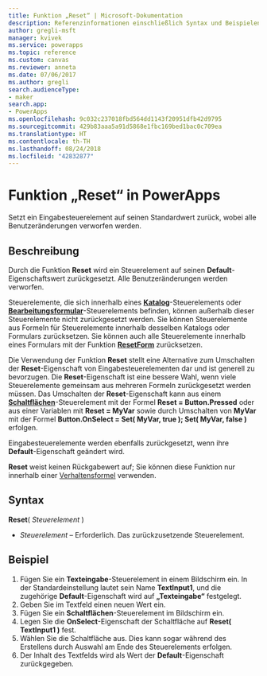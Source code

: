 ```yaml
---
title: Funktion „Reset“ | Microsoft-Dokumentation
description: Referenzinformationen einschließlich Syntax und Beispielen für die Funktion „Reset“ in PowerApps
author: gregli-msft
manager: kvivek
ms.service: powerapps
ms.topic: reference
ms.custom: canvas
ms.reviewer: anneta
ms.date: 07/06/2017
ms.author: gregli
search.audienceType:
- maker
search.app:
- PowerApps
ms.openlocfilehash: 9c032c237018fbd564dd1143f20951dfb42d9795
ms.sourcegitcommit: 429b83aaa5a91d5868e1fbc169bed1bac0c709ea
ms.translationtype: HT
ms.contentlocale: th-TH
ms.lasthandoff: 08/24/2018
ms.locfileid: "42832877"
---
```

# <a name="reset-function-in-powerapps"></a>Funktion „Reset“ in PowerApps
Setzt ein Eingabesteuerelement auf seinen Standardwert zurück, wobei alle Benutzeränderungen verworfen werden.  

## <a name="description"></a>Beschreibung
Durch die Funktion **Reset** wird ein Steuerelement auf seinen **Default**-Eigenschaftswert zurückgesetzt.  Alle Benutzeränderungen werden verworfen.

Steuerelemente, die sich innerhalb eines [**Katalog**](../controls/control-gallery.md)-Steuerelements oder [**Bearbeitungsformular**](../controls/control-form-detail.md)-Steuerelements befinden, können außerhalb dieser Steuerelemente nicht zurückgesetzt werden.  Sie können Steuerelemente aus Formeln für Steuerelemente innerhalb desselben Katalogs oder Formulars zurücksetzen.  Sie können auch alle Steuerelemente innerhalb eines Formulars mit der Funktion [**ResetForm**](function-form.md) zurücksetzen. 

Die Verwendung der Funktion **Reset** stellt eine Alternative zum Umschalten der **Reset**-Eigenschaft von Eingabesteuerelementen dar und ist generell zu bevorzugen.  Die **Reset**-Eigenschaft ist eine bessere Wahl, wenn viele Steuerelemente gemeinsam aus mehreren Formeln zurückgesetzt werden müssen.  Das Umschalten der **Reset**-Eigenschaft kann aus einem [**Schaltflächen**](../controls/control-button.md)-Steuerelement mit der Formel **Reset = Button.Pressed** oder aus einer Variablen mit **Reset = MyVar** sowie durch Umschalten von **MyVar** mit der Formel **Button.OnSelect = Set( MyVar, true ); Set( MyVar, false )** erfolgen.    

Eingabesteuerelemente werden ebenfalls zurückgesetzt, wenn ihre **Default**-Eigenschaft geändert wird.

**Reset** weist keinen Rückgabewert auf; Sie können diese Funktion nur innerhalb einer [Verhaltensformel](../working-with-formulas-in-depth.md) verwenden.

## <a name="syntax"></a>Syntax
**Reset**( *Steuerelement* )

* *Steuerelement* – Erforderlich. Das zurückzusetzende Steuerelement.

## <a name="example"></a>Beispiel
1. Fügen Sie ein **Texteingabe**-Steuerelement in einem Bildschirm ein.  In der Standardeinstellung lautet sein Name **TextInput1**, und die zugehörige **Default**-Eigenschaft wird auf **„Texteingabe“** festgelegt.
2. Geben Sie im Textfeld einen neuen Wert ein.  
3. Fügen Sie ein **Schaltflächen**-Steuerelement im Bildschirm ein.
4. Legen Sie die **OnSelect**-Eigenschaft der Schaltfläche auf **Reset( TextInput1 )** fest.
5. Wählen Sie die Schaltfläche aus.  Dies kann sogar während des Erstellens durch Auswahl am Ende des Steuerelements erfolgen.
6. Der Inhalt des Textfelds wird als Wert der **Default**-Eigenschaft zurückgegeben.

